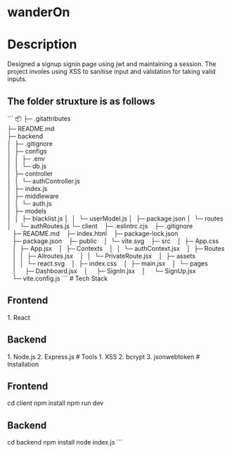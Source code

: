 # wanderOn
 # Description
 <p>Designed a signup signin page using jwt and maintaining a session. The project involes using XSS to sanitise input and validation for taking valid inputs. </p>
 <h2>The folder struxture is as follows</h2>
 ```
📦 
├─ .gitattributes</br>
├─ README.md</br>
├─ backend</br>
│  ├─ .gitignore</br>
│  ├─ configs</br>
│  │  ├─ .env</br>
│  │  └─ db.js</br>
│  ├─ controller</br>
│  │  └─ authController.js</br>
│  ├─ index.js</br>
│  ├─ middleware</br>
│  │  └─ auth.js</br>
│  ├─ models</br>
│  │  ├─ blacklist.js
│  │  └─ userModel.js
│  ├─ package.json
│  └─ routes
│     └─ authRoutes.js
└─ client
   ├─ .eslintrc.cjs
   ├─ .gitignore
   ├─ README.md
   ├─ index.html
   ├─ package-lock.json
   ├─ package.json
   ├─ public
   │  └─ vite.svg
   ├─ src
   │  ├─ App.css
   │  ├─ App.jsx
   │  ├─ Contexts
   │  │  └─ authContext.jsx
   │  ├─ Routes
   │  │  ├─ Allroutes.jsx
   │  │  └─ PrivateRoute.jsx
   │  ├─ assets
   │  │  └─ react.svg
   │  ├─ index.css
   │  ├─ main.jsx
   │  └─ pages
   │     ├─ Dashboard.jsx
   │     ├─ SignIn.jsx
   │     └─ SignUp.jsx
   └─ vite.config.js
```
# Tech Stack
<h2>Frontend</h2>
1. React
<h2>Backend</h2>
1. Node.js
2. Express.js
# Tools
1. XSS
2. bcrypt
3. jsonwebtoken
# Installation
<h2>Frontend</h2>
cd client
npm install 
npm run dev
<h2>Backend</h2>
cd backend
npm install
node index.js
```
